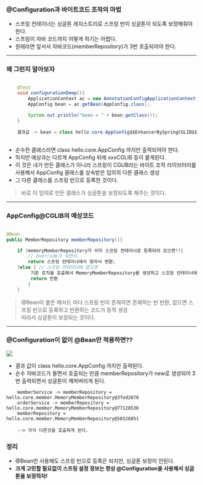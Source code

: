 ### @Configuration과 바이트코드 조작의 마법
* 스프링 컨테이너는 싱글톤 레지스트리로 스프링 빈이 싱글톤이 되도록 보장해줘야 한다.
* 스프링이 자바 코드까지 어떻게 하기는 어렵다.
* 원래라면 앞서서 자바코드(memberRepository)가 3번 호출되어야 한다.

----

### 왜 그런지 알아보자
``` java

    @Test
    void configurationDeep(){
        ApplicationContext ac = new AnnotationConfigApplicationContext(AppConfig.class);
        AppConfig bean = ac.getBean(AppConfig.class);

        System.out.println("bean = " + bean.getClass());
    }
    
    결과값 -> bean = class hello.core.AppConfig$$EnhancerBySpringCGLIB$$75f7dade
    
```
* 순수한 클래스라면 class hello.core.AppConfig 까지만 출력되어야 한다.
* 하지만 예상과는 다르게 AppConfig 뒤에 xxxCGLIB 등이 붙게된다.
* 이 것은 내가 만든 클래스가 아니라 스프링이 CGUB라는 바이트 조작 라이브러리를 사용해서 AppConfig 클래스를 상속받은 임의의 다른 클래스 생성
* 그 다른 클래스를 스프링 빈으로 등록한 것이다.

> 바로 이 임의로 만든 클래스가 싱글톤을 보장되도록 해주는 것이다.

----
### AppConfig@CGLIB의 예상코드

``` java

@Bean
public MemberRepository memberRepository(){

    if (memoryMemberRepository가 이미 스프링 컨테이너로 등록되어 있으면?){
        // Override가 되면서..
        return 스프링 컨테이너에서 찾아서 변환;
    }else { // 스프링 컨테이너에 없으면
         기존 로직을 호출해서 MemoryMemberRepository를 생성하고 스프링 컨테이너에 등록
         return 반환
        }
    } 

```

> @Bean이 붙은 메서드 마다 스프링 빈이 존재하면 존재하는 빈 반환, 없으면 스프링 빈으로 등록하고 반환하는 코드가 동적 생성 <br>
> 따라서 싱글톤이 보장되는 것이다.

----

### @Configuration이 없이 @Bean만 적용하면??
<img src= https://user-images.githubusercontent.com/32288986/128887518-695463a1-a0c0-4d50-99ad-c2e40b3a3080.png>

* 결과 값이 class hello.core.AppConfig 까지만 출력된다.
* 순수 자바코드가 돌면서 호출되는 만큼 memberRepository가 new로 생성되어 3번 출력되면서 싱글톤이 깨져버리게 된다.

``` 
    memberService -> memberRepository = hello.core.member.MemoryMemberRepository@3fed2870
    orderService -> memberRepository = hello.core.member.MemoryMemberRepository@77128536
    memberRepository = hello.core.member.MemoryMemberRepository@58326051
    
    --> 각각 다른것을 호출하게 된다.
```

### 정리
* @Bean만 사용해도 스프링 빈으로 등록은 되지만, 싱글톤 보장이 안된다.
* <b>크게 고민할 필요없이 스프링 설정 정보는 항상 @Configuration을 사용해서 싱글톤을 보장하자!</b>






